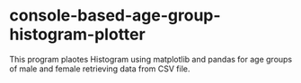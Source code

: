 # console-based-age-group-histogram-plotter

This program plaotes Histogram using matplotlib and pandas for age groups of male and female retrieving data from CSV file.
